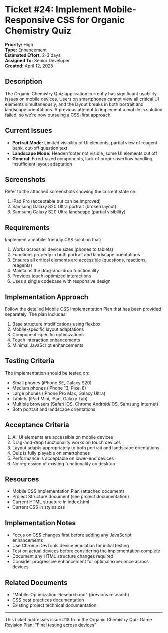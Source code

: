 # Ticket #24: Implement Mobile-Responsive CSS for Organic Chemistry Quiz

**Priority:** High  
**Type:** Enhancement  
**Estimated Effort:** 2-3 days  
**Assigned To:** Senior Developer  
**Created:** April 12, 2025

## Description

The Organic Chemistry Quiz application currently has significant usability issues on mobile devices. Users on smartphones cannot view all critical UI elements simultaneously, and the layout breaks in both portrait and landscape orientations. A previous attempt to implement a mobile.js solution failed, so we're now pursuing a CSS-first approach.

## Current Issues

- **Portrait Mode:** Limited visibility of UI elements, partial view of reagent bank, cut-off question text
- **Landscape Mode:** Header/footer not visible, some UI elements cut off
- **General:** Fixed-sized components, lack of proper overflow handling, insufficient layout adaptation

## Screenshots

Refer to the attached screenshots showing the current state on:
1. iPad Pro (acceptable but can be improved)
2. Samsung Galaxy S20 Ultra portrait (broken layout)
3. Samsung Galaxy S20 Ultra landscape (partial visibility)

## Requirements

Implement a mobile-friendly CSS solution that:

1. Works across all device sizes (phones to tablets)
2. Functions properly in both portrait and landscape orientations
3. Ensures all critical elements are accessible (questions, reactions, reagents)
4. Maintains the drag-and-drop functionality
5. Provides touch-optimized interactions
6. Uses a single codebase with responsive design

## Implementation Approach

Follow the detailed Mobile CSS Implementation Plan that has been provided separately. The plan includes:

1. Base structure modifications using flexbox
2. Mobile-specific layout adaptations
3. Component-specific optimizations
4. Touch interaction enhancements
5. Minimal JavaScript enhancements

## Testing Criteria

The implementation should be tested on:

- Small phones (iPhone SE, Galaxy S20)
- Medium phones (iPhone 13, Pixel 6)
- Large phones (iPhone Pro Max, Galaxy Ultra)
- Tablets (iPad Mini, iPad, Galaxy Tab)
- Multiple browsers (Safari iOS, Chrome Android/iOS, Samsung Internet)
- Both portrait and landscape orientations

## Acceptance Criteria

1. All UI elements are accessible on mobile devices
2. Drag-and-drop functionality works on touch devices
3. Layout adapts appropriately to both portrait and landscape orientations
4. Quiz is fully playable on smartphones
5. Performance is acceptable on lower-end devices
6. No regression of existing functionality on desktop

## Resources

- Mobile CSS Implementation Plan (attached document)
- Project Structure document (see project documentation)
- Current HTML structure in index.html
- Current CSS in styles.css

## Implementation Notes

- Focus on CSS changes first before adding any JavaScript enhancements
- Use Chrome DevTools device emulation for initial testing
- Test on actual devices before considering the implementation complete
- Document any HTML structure changes required
- Consider progressive enhancement for optimal experience across devices

## Related Documents

- "Mobile-Optimization-Research.md" (previous research)
- CSS best practices documentation
- Existing project technical documentation

---

This ticket addresses issue #18 from the Organic Chemistry Quiz Game Revision Plan: "Final testing across devices"
